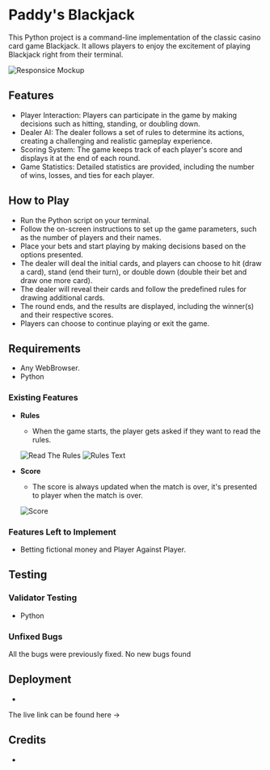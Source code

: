# Paddy's Blackjack

This Python project is a command-line implementation of the classic casino card game Blackjack. It allows players to enjoy the excitement of playing Blackjack right from their terminal.

![Responsice Mockup](https://i.imgur.com/A1sz8Gk.png)

## Features 

- Player Interaction: Players can participate in the game by making decisions such as hitting, standing, or doubling down.
- Dealer AI: The dealer follows a set of rules to determine its actions, creating a challenging and realistic gameplay experience.
- Scoring System: The game keeps track of each player's score and displays it at the end of each round.
- Game Statistics: Detailed statistics are provided, including the number of wins, losses, and ties for each player.

## How to Play

+ Run the Python script on your terminal.
+ Follow the on-screen instructions to set up the game parameters, such as the number of players and their names.
+ Place your bets and start playing by making decisions based on the options presented.
+ The dealer will deal the initial cards, and players can choose to hit (draw a card), stand (end their turn), or double down (double their bet and draw one more card).
+ The dealer will reveal their cards and follow the predefined rules for drawing additional cards.
+ The round ends, and the results are displayed, including the winner(s) and their respective scores.
+ Players can choose to continue playing or exit the game.

## Requirements
+ Any WebBrowser.
+ Python
### Existing Features

- __Rules__

    - When the game starts, the player gets asked if they want to read the rules.

     

    ![Read The Rules](https://i.imgur.com/Zu1CyKk.png)
    ![Rules Text](https://i.imgur.com/fSRtaey.png)

- __Score__

  - The score is always updated when the match is over, it's presented to player when the match is over.

  ![Score](https://i.imgur.com/zIpTJBw.png)




### Features Left to Implement

- Betting fictional money and Player Against Player.

## Testing 

### Validator Testing 

- Python
    

### Unfixed Bugs

All the bugs were previously fixed. No new bugs found

## Deployment

- 

The live link can be found here ->


## Credits 

- 

